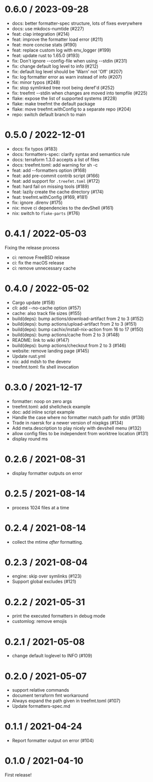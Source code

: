 
0.6.0 / 2023-09-28
==================

  * docs: better formatter-spec structure, lots of fixes everywhere
  * docs: use mkdocs-numtide (#227)
  * feat: clap integration (#214)
  * feat: improve the formatter load error (#211)
  * feat: more concise stats (#190)
  * feat: replace custom log with env_logger (#199)
  * feat: update rust to 1.65.0 (#193)
  * fix: Don't ignore --config-file when using --stdin (#231)
  * fix: change default log level to info (#212)
  * fix: default log level should be 'Warn' not 'Off' (#207)
  * fix: log formatter error as warn instead of info (#207)
  * fix: minor typos (#248)
  * fix: stop symlinked tree root being deref'd (#252)
  * fix: treefmt --stdin when changes are moved into tempfile (#225)
  * flake: expose the list of supported systems (#228)
  * flake: make treefmt the default package
  * flake: move treefmt.withConfig to a separate repo (#204)
  * repo: switch default branch to main

0.5.0 / 2022-12-01
==================

  * docs: fix typos (#183)
  * docs: formatters-spec: clarify syntax and semantics rule
  * docs: terraform 1.3.0 accepts a list of files
  * docs: treefmt.toml: add warning for sh -c
  * feat: add --formatters option (#168)
  * feat: add pre-commit contrib script (#166)
  * feat: add support for `.treefmt.toml` (#172)
  * feat: hard fail on missing tools (#189)
  * feat: lazily create the cache directory (#174)
  * feat: treefmt.withConfig (#169, #181)
  * fix: ignore .direnv (#175)
  * nix: move ci dependencies to the devShell (#161)
  * nix: switch to `flake-parts` (#176)

0.4.1 / 2022-05-03
==================

Fixing the release process

  * ci: remove FreeBSD release
  * ci: fix the macOS release
  * ci: remove unnecessary cache

0.4.0 / 2022-05-02
==================

  * Cargo update (#158)
  * cli: add --no-cache option (#157)
  * cache: also track file sizes (#155)
  * build(deps): bump actions/download-artifact from 2 to 3 (#152)
  * build(deps): bump actions/upload-artifact from 2 to 3 (#151)
  * build(deps): bump cachix/install-nix-action from 16 to 17 (#150)
  * build(deps): bump actions/cache from 2 to 3 (#148)
  * README: link to wiki (#147)
  * build(deps): bump actions/checkout from 2 to 3 (#146)
  * website: remove landing page (#145)
  * Update rust.yml
  * nix: add mdsh to the devenv
  * treefmt.toml: fix shell invocation

0.3.0 / 2021-12-17
==================

  * formatter: noop on zero args
  * treefmt.toml: add shellcheck example
  * doc: add inline script example
  * Handle the case where no formatter match path for stdin (#138)
  * Trade in naersk for a newer version of nixpkgs (#134)
  * Add meta.description to play nicely with devshell menu (#132)
  * allow config files to be independent from worktree location (#131)
  * display round ms

0.2.6 / 2021-08-31
==================

  * display formatter outputs on error

0.2.5 / 2021-08-14
==================

  * process 1024 files at a time

0.2.4 / 2021-08-14
==================

  * collect the mtime *after* formatting.

0.2.3 / 2021-08-04
==================

  * engine: skip over symlinks (#123)
  * Support global excludes (#121)

0.2.2 / 2021-05-31
==================

  * print the executed formatters in debug mode
  * customlog: remove emojis

0.2.1 / 2021-05-08
==================

  * change default loglevel to INFO (#109)

0.2.0 / 2021-05-07
==================

  * support relative commands
  * document terraform fmt workaround
  * Always expand the path given in treefmt.toml (#107)
  * Update formatters-spec.md

0.1.1 / 2021-04-24
==================

  * Report formatter output on error (#104)

0.1.0 / 2021-04-10
==================

First release!
